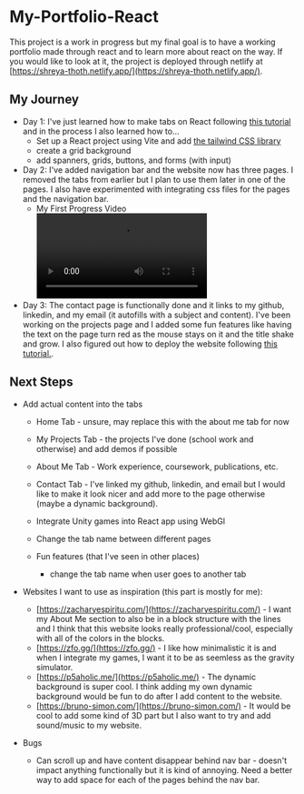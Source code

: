 # My-Portfolio-React

This project is a work in progress but my final goal is to have a working portfolio made through react and to learn more about react on the way. If you would like to look at it, the project is deployed through netlify at [https://shreya-thoth.netlify.app/](https://shreya-thoth.netlify.app/).

## My Journey
* Day 1: I've just learned how to make tabs on React following [this tutorial](https://www.youtube.com/watch?v=oTzKdpPa3J4) and in the process I also learned how to...
  - Set up a React project using Vite and add [the tailwind CSS library](https://tailwindcss.com/docs/guides/vite)
  - create a grid background
  - add spanners, grids, buttons, and forms (with input)
* Day 2: I've added navigation bar and the website now has three pages. I removed the tabs from earlier but I plan to use them later in one of the pages. I also have experimented with integrating css files for the pages and the navigation bar.
    - My First Progress Video
      <video src="https://github.com/user-attachments/assets/0cf9cc9e-3785-4b3a-a422-7669d401af2f"></video>
* Day 3: The contact page is functionally done and it links to my github, linkedin, and my email (it autofills with a subject and content). I've been working on the projects page and I added some fun features like having the text on the page turn red as the mouse stays on it and the title shake and grow. I also figured out how to deploy the website following [this tutorial.](https://www.youtube.com/watch?v=XMGOfJxnH7s&t=3s).
  
 ## Next Steps
 * Add actual content into the tabs
     - Home Tab - unsure, may replace this with the about me tab for now
     - My Projects Tab - the projects I've done (school work and otherwise) and add demos if possible
     - About Me Tab - Work experience, coursework, publications, etc.
     - Contact Tab - I've linked my github, linkedin, and email but I would like to make it look nicer and add more to the page otherwise (maybe a dynamic background).
       
   - Integrate Unity games into React app using WebGl
   - Change the tab name between different pages
   - Fun features (that I've seen in other places)
       * change the tab name when user goes to another tab
    
 * Websites I want to use as inspiration (this part is mostly for me):
     - [https://zacharyespiritu.com/](https://zacharyespiritu.com/) - I want my About Me section to also be in a block structure with the lines and I think that this website looks really professional/cool, especially with all of the colors in the blocks.
     - [https://zfo.gg/](https://zfo.gg/) - I like how minimalistic it is and when I integrate my games, I want it to be as seemless as the gravity simulator.
     - [https://p5aholic.me/](https://p5aholic.me/) - The dynamic background is super cool. I think adding my own dynamic background would be fun to do after I add content to the website.
     - [https://bruno-simon.com/](https://bruno-simon.com/) - It would be cool to add some kind of 3D part but I also want to try and add sound/music to my website.
 * Bugs
   - Can scroll up and have content disappear behind nav bar - doesn't impact anything functionally but it is kind of annoying. Need a better way to add space for each of the pages behind the nav bar.


